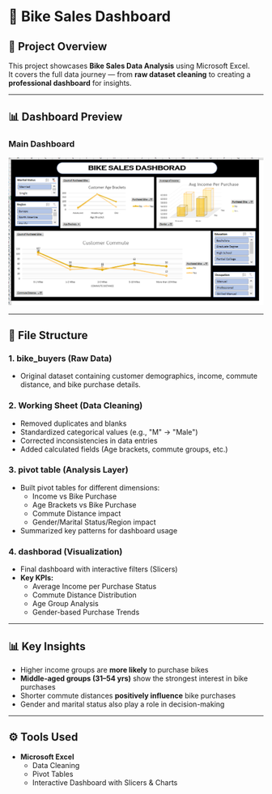 # 🚴 Bike Sales Dashboard  

## 📌 Project Overview  
This project showcases **Bike Sales Data Analysis** using Microsoft Excel.  
It covers the full data journey — from **raw dataset cleaning** to creating a **professional dashboard** for insights.  

---
## 📊 Dashboard Preview
    
### Main Dashboard
![Main Dashboard](Dashborad.png)


---

## 📂 File Structure  

### 1. **bike_buyers (Raw Data)**  
- Original dataset containing customer demographics, income, commute distance, and bike purchase details.  

### 2. **Working Sheet (Data Cleaning)**  
- Removed duplicates and blanks  
- Standardized categorical values (e.g., "M" → "Male")  
- Corrected inconsistencies in data entries  
- Added calculated fields (Age brackets, commute groups, etc.)  

### 3. **pivot table (Analysis Layer)**  
- Built pivot tables for different dimensions:  
  - Income vs Bike Purchase  
  - Age Brackets vs Bike Purchase  
  - Commute Distance impact  
  - Gender/Marital Status/Region impact  
- Summarized key patterns for dashboard usage  

### 4. **dashborad (Visualization)**  
- Final dashboard with interactive filters (Slicers)  
- **Key KPIs:**  
  - Average Income per Purchase Status  
  - Commute Distance Distribution  
  - Age Group Analysis  
  - Gender-based Purchase Trends  

---

## 📊 Key Insights  
- Higher income groups are **more likely** to purchase bikes  
- **Middle-aged groups (31–54 yrs)** show the strongest interest in bike purchases  
- Shorter commute distances **positively influence** bike purchases  
- Gender and marital status also play a role in decision-making  

---

## ⚙️ Tools Used  
- **Microsoft Excel**  
  - Data Cleaning  
  - Pivot Tables  
  - Interactive Dashboard with Slicers & Charts  









